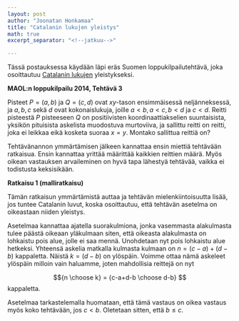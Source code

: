 ```yaml
---
layout: post
author: "Joonatan Honkamaa"
title: "Catalanin lukujen yleistys"
math: true
excerpt_separator: "<!--jatkuu-->"

---
```


Tässä postauksessa käydään läpi eräs Suomen loppukilpailutehtävä, joka osoittautuu [Catalanin lukujen](https://blog.matematiikkakilpailut.fi/2018/03/29/Catalanin-luvut.html) yleistykseksi.


**MAOL:n loppukilpailu 2014, Tehtävä 3**

Pisteet $P = (a, b)$ ja $Q = (c, d)$ ovat $xy$-tason ensimmäisessä neljänneksessä, ja $a, b, c$ sekä $d$ ovat kokonaislukuja, joille $a<b, a<c, b<d$ ja $c<d$. Reitti pisteestä $P$ pisteeseen $Q$ on positiivisten koordinaattiakselien suuntaisista, yksikön pituisista askelista muodostuva murtoviiva, ja sallittu reitti on reitti, joka ei leikkaa eikä kosketa suoraa $x = y$. Montako sallittua reittiä on?


<!--jatkuu-->


Tehtävänannon ymmärtämisen jälkeen kannattaa ensin miettiä tehtävään ratkaisua. Ensin kannattaa yrittää määrittää kaikkien reittien määrä. Myös oikean vastauksen arvaileminen on hyvä tapa lähestyä tehtävää, vaikka ei todistusta keksisikään.

**Ratkaisu 1 (malliratkaisu)**

Tämän ratkaisun ymmärtämistä auttaa ja tehtävän mielenkiintoisuutta lisää, jos tuntee Catalanin luvut, koska osoittautuu, että tehtävän asetelma on oikeastaan niiden yleistys.

Asetelmaa kannattaa ajatella suorakulmiona, jonka vasemmasta alakulmasta tulee päästä oikeaan yläkulmaan siten, että oikeasta alakulmasta on lohkaistu pois alue, jolle ei saa mennä. Unohdetaan nyt pois lohkaistu alue hetkeksi. Yhteensä askelia matkalla kulmasta kulmaan on $n=(c-a)+(d-b)$ kappaletta. Näistä $k=(d-b)$ on ylöspäin. Voimme ottaa nämä askeleet ylöspäin milloin vain haluamme, joten mahdollisia reittejä on nyt

$${n \choose k} = {c-a+d-b \choose d-b} $$
kappaletta.

Asetelmaa tarkastelemalla huomataan, että tämä vastaus on oikea vastaus myös koko tehtävään, jos $c<b$. Oletetaan sitten, että $b \le c$.

